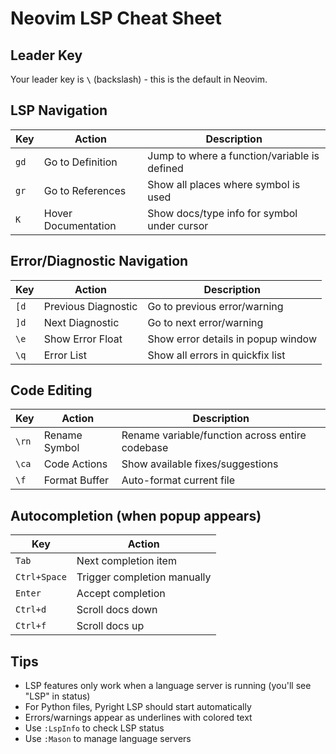 # Neovim LSP Cheat Sheet

## Leader Key
Your leader key is **`\`** (backslash) - this is the default in Neovim.

## LSP Navigation
| Key | Action | Description |
|-----|--------|-------------|
| `gd` | Go to Definition | Jump to where a function/variable is defined |
| `gr` | Go to References | Show all places where symbol is used |
| `K` | Hover Documentation | Show docs/type info for symbol under cursor |

## Error/Diagnostic Navigation
| Key | Action | Description |
|-----|--------|-------------|
| `[d` | Previous Diagnostic | Go to previous error/warning |
| `]d` | Next Diagnostic | Go to next error/warning |
| `\e` | Show Error Float | Show error details in popup window |
| `\q` | Error List | Show all errors in quickfix list |

## Code Editing
| Key | Action | Description |
|-----|--------|-------------|
| `\rn` | Rename Symbol | Rename variable/function across entire codebase |
| `\ca` | Code Actions | Show available fixes/suggestions |
| `\f` | Format Buffer | Auto-format current file |

## Autocompletion (when popup appears)
| Key | Action |
|-----|--------|
| `Tab` | Next completion item |
| `Ctrl+Space` | Trigger completion manually |
| `Enter` | Accept completion |
| `Ctrl+d` | Scroll docs down |
| `Ctrl+f` | Scroll docs up |

## Tips
- LSP features only work when a language server is running (you'll see "LSP" in status)
- For Python files, Pyright LSP should start automatically
- Errors/warnings appear as underlines with colored text
- Use `:LspInfo` to check LSP status
- Use `:Mason` to manage language servers